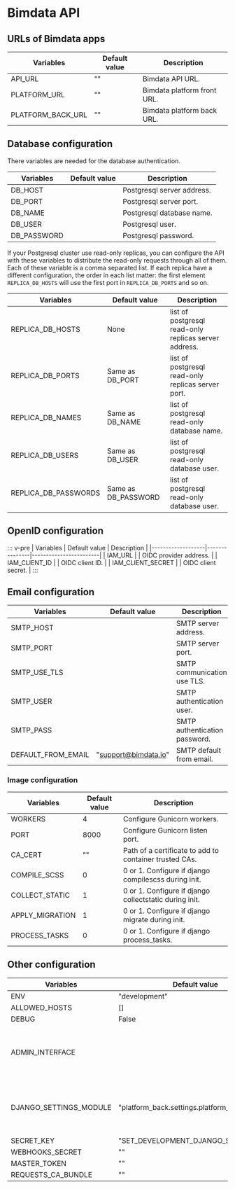 # Bimdata API

## URLs of Bimdata apps

| Variables         | Default value  | Description                 |
|-------------------|----------------|-----------------------------|
| API_URL           | ""             | Bimdata API URL.            |
| PLATFORM_URL      | ""             | Bimdata platform front URL. |
| PLATFORM_BACK_URL | ""             | Bimdata platform back URL.  |

## Database configuration
There variables are needed for the database authentication.

| Variables            | Default value    | Description                |
|----------------------|------------------|----------------------------|
| DB_HOST              |                  | Postgresql server address. |
| DB_PORT              |                  | Postgresql server port.    |
| DB_NAME              |                  | Postgresql database name.  |
| DB_USER              |                  | Postgresql user.           |
| DB_PASSWORD          |                  | Postgresql password.       |

If your Postgresql cluster use read-only replicas, you can configure the API
with these variables to distribute the read-only requests through all of them.
Each of these variable is a comma separated list. If each replica have a different
configuration, the order in each list matter: the first element `REPLICA_DB_HOSTS`
will use the first port in `REPLICA_DB_PORTS` and so on.

| Variables            | Default value       | Description                                           |
|----------------------|---------------------|-------------------------------------------------------|
| REPLICA_DB_HOSTS     | None                | list of postgresql read-only replicas server address. |
| REPLICA_DB_PORTS     | Same as DB_PORT     | list of postgresql read-only replicas server port.    |
| REPLICA_DB_NAMES     | Same as DB_NAME     | list of postgresql read-only database name.           |
| REPLICA_DB_USERS     | Same as DB_USER     | list of postgresql read-only database user.           |
| REPLICA_DB_PASSWORDS | Same as DB_PASSWORD | list of postgresql read-only database user.           |

## OpenID configuration
::: v-pre
| Variables         | Default value | Description            |
|-------------------|---------------|------------------------|
| IAM_URL           |               | OIDC provider address. |
| IAM_CLIENT_ID     |               | OIDC client ID.        |
| IAM_CLIENT_SECRET |               | OIDC client secret.    |
:::

## Email configuration
| Variables            | Default value        | Description                   |
|----------------------|----------------------|-------------------------------|
| SMTP_HOST            |                      | SMTP server address.          |
| SMTP_PORT            |                      | SMTP server port.             |
| SMTP_USE_TLS         |                      | SMTP communication use TLS.   |
| SMTP_USER            |                      | SMTP authentication user.     |
| SMTP_PASS            |                      | SMTP authentication password. |
| DEFAULT_FROM_EMAIL   | "support@bimdata.io" | SMTP default from email.      |

### Image configuration
| Variables            | Default value | Description                                            |
|----------------------|---------------|--------------------------------------------------------|
| WORKERS              | 4             | Configure Gunicorn workers.                            |
| PORT                 | 8000          | Configure Gunicorn listen port.                        |
| CA_CERT              | ""            | Path of a certificate to add to container trusted CAs. |
| COMPILE_SCSS         | 0             | 0 or 1. Configure if django compilescss during init.   |
| COLLECT_STATIC       | 1             | 0 or 1. Configure if django collectstatic during init. |
| APPLY_MIGRATION      | 1             | 0 or 1. Configure if django migrate during init.       |
| PROCESS_TASKS        | 0             | 0 or 1. Configure if django process_tasks.             |

## Other configuration
| Variables                        | Default value                          | Description                                        |
|----------------------------------|----------------------------------------|----------------------------------------------------|
| ENV                              | "development"                          |                                                    |
| ALLOWED_HOSTS                    | []                                     |                                                    |
| DEBUG                            | False                                  |                                                    |
| ADMIN_INTERFACE                  |                                        | Use to be able to deploy separate admin interface. |
| DJANGO_SETTINGS_MODULE           | "platform_back.settings.platform_back" | Use to be able to deploy separate admin interface. |
| SECRET_KEY                       | "SET_DEVELOPMENT_DJANGO_SECRET_KEY"    |                                                    |
| WEBHOOKS_SECRET                  | ""                                     |                                                    |
| MASTER_TOKEN                     | ""                                     |                                                    |
| REQUESTS_CA_BUNDLE               | ""                                     |                                                    |
